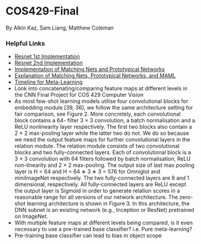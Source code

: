 # COS429-Final

By Alkin Kaz, Sam Liang, Matthew Coleman

### Helpful Links

- [Resnet 1st Implementation](https://towardsdatascience.com/residual-network-implementing-resnet-a7da63c7b278)
- [Resnet 2nd Implementation](https://github.com/kuangliu/pytorch-cifar/blob/master/models/resnet.py)
- [Implementation of Matching Nets and Prototypical Networks](https://github.com/oscarknagg/few-shot/tree/672de83a853cc2d5e9fe304dc100b4a735c10c15)
- [Explanation of Matching Nets, Prototypical Networks, and MAML](https://towardsdatascience.com/advances-in-few-shot-learning-a-guided-tour-36bc10a68b77)
- [Timeline for Meta-Learning](https://neptune.ai/blog/understanding-few-shot-learning-in-computer-vision)
- Look into concatenating/comparing feature maps at different levels in the CNN
Final Project for COS 429 Computer Vision
- As most few-shot learning models utilise four convolutional blocks for embedding module [39, 36], we follow the
same architecture setting for fair comparison, see Figure 2.
More concretely, each convolutional block contains a 64-
filter 3 × 3 convolution, a batch normalisation and a ReLU
nonlinearity layer respectively. The first two blocks also
contain a 2 × 2 max-pooling layer while the latter two do
not. We do so because we need the output feature maps
for further convolutional layers in the relation module. The
relation module consists of two convolutional blocks and
two fully-connected layers. Each of convolutional block
is a 3 × 3 convolution with 64 filters followed by batch
normalisation, ReLU non-linearity and 2 × 2 max-pooling.
The output size of last max pooling layer is H = 64 and
H = 64 ∗ 3 ∗ 3 = 576 for Omniglot and miniImageNet
respectively. The two fully-connected layers are 8 and 1
dimensional, respectively. All fully-connected layers are
ReLU except the output layer is Sigmoid in order to generate relation scores in a reasonable range for all versions
of our network architecture.
The zero-shot learning architecture is shown in Figure 3.
In this architecture, the DNN subnet is an existing network
(e.g., Inception or ResNet) pretrained on ImageNet.
- With multiple feature maps at different levels being compared, is it even necessary to use a pre-trained base classifier? i.e. Pure meta-learning?
- Pre-training base classifier can lead to bias in object scope
